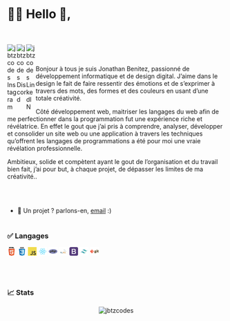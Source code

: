 <h1> 👨‍💻 Hello 👋,</h1>
<br><br>
<a href="https://www.instagram.com/laminutedecode/">
  <img align="left" alt="jbtzcodes Instagram" width="22px" src="https://raw.githubusercontent.com/hussainweb/hussainweb/main/icons/instagram.png" />
</a>
<a href="https://discord.com/invite/jgagnpkVCG">
  <img align="left" alt="jbtzcodes Discord" width="22px" src="https://raw.githubusercontent.com/peterthehan/peterthehan/master/assets/discord.svg" />
</a>
<a href="https://www.linkedin.com/in/jbtzdesigner/">
  <img align="left" alt="jbtzcodes LinkedIN" width="22px" src="https://raw.githubusercontent.com/peterthehan/peterthehan/master/assets/linkedin.svg" />
</a>
<br><br>

  <p>Bonjour à tous je suis Jonathan Benitez, passionné de développement informatique et de design digital. J’aime dans le design le fait de faire ressentir des émotions et de s’exprimer à travers des mots, des formes et des couleurs en usant d’une totale créativité.</p>
  <p>Côté développement web, maitriser les langages du web afin de me perfectionner dans la programmation fut une expérience riche et révélatrice. En effet le gout que j’ai pris à comprendre, analyser, développer et consolider un site web ou une application à travers les techniques qu’offrent les langages de programmations a été pour moi une vraie révélation professionnelle.</p>
  <p>Ambitieux, solide et compètent ayant le gout de l’organisation et du travail bien fait, j’ai pour but, à chaque projet, de dépasser les limites de ma créativité..</p>
<br><br>
  
- 💼 Un projet ? parlons-en, [email](mailto:jonathan.benitez.contact@gmail.com) :)
<br><br>
<h3>✅ Langages</h3>

<code><img height="20" src="https://raw.githubusercontent.com/github/explore/80688e429a7d4ef2fca1e82350fe8e3517d3494d/topics/html/html.png"></code>
<code><img height="20" src="https://raw.githubusercontent.com/github/explore/80688e429a7d4ef2fca1e82350fe8e3517d3494d/topics/css/css.png"></code>
<code><img height="20" src="https://raw.githubusercontent.com/github/explore/80688e429a7d4ef2fca1e82350fe8e3517d3494d/topics/javascript/javascript.png"></code>
<code><img height="20" src="https://raw.githubusercontent.com/github/explore/80688e429a7d4ef2fca1e82350fe8e3517d3494d/topics/react/react.png"></code>
<code><img height="20" src="https://raw.githubusercontent.com/github/explore/80688e429a7d4ef2fca1e82350fe8e3517d3494d/topics/php/php.png"></code>
<code><img height="20" src="https://raw.githubusercontent.com/github/explore/80688e429a7d4ef2fca1e82350fe8e3517d3494d/topics/mysql/mysql.png"></code>
<code><img height="20" src="https://raw.githubusercontent.com/github/explore/80688e429a7d4ef2fca1e82350fe8e3517d3494d/topics/bootstrap/bootstrap.png"></code>
<code><img height="20" src="https://raw.githubusercontent.com/github/explore/80688e429a7d4ef2fca1e82350fe8e3517d3494d/topics/tailwind/tailwind.png"></code>
<code><img height="20" src="https://raw.githubusercontent.com/github/explore/80688e429a7d4ef2fca1e82350fe8e3517d3494d/topics/git/git.png"></code>

<br><br>

<h3>📈 Stats</h3>

<p align="center"> <img src="https://github-readme-stats.vercel.app/api?username=jbtzcodes&show_icons=true&theme=gotham" alt="jbtzcodes" />

  
